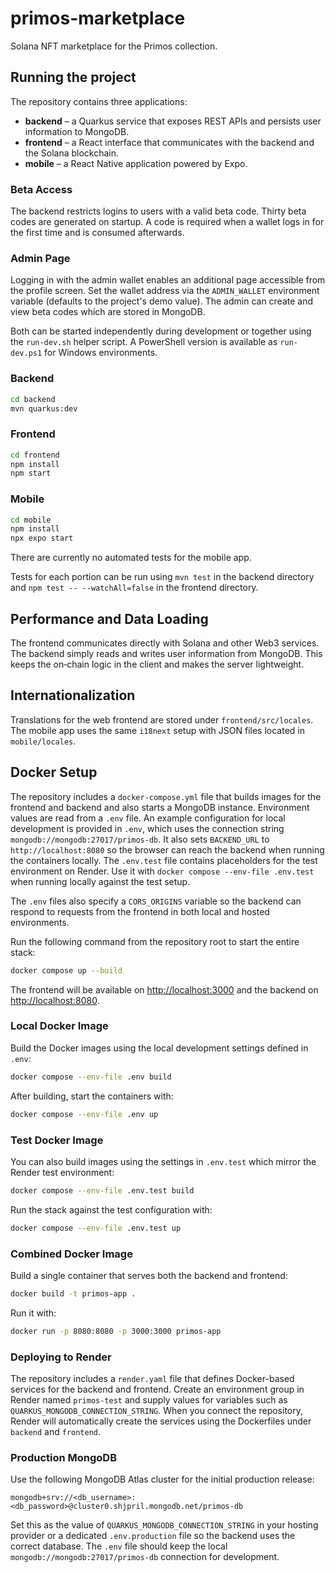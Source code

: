 # primos-marketplace
Solana NFT marketplace for the Primos collection.

## Running the project

The repository contains three applications:

* **backend** – a Quarkus service that exposes REST APIs and persists user
  information to MongoDB.
* **frontend** – a React interface that communicates with the backend and the
  Solana blockchain.
* **mobile** – a React Native application powered by Expo.

### Beta Access

The backend restricts logins to users with a valid beta code. Thirty beta codes
are generated on startup. A code is required when a wallet logs in for the first
time and is consumed afterwards.

### Admin Page

Logging in with the admin wallet enables an additional page accessible from the profile screen. Set
the wallet address via the `ADMIN_WALLET` environment variable (defaults to the project's demo value).
The admin can create and view beta codes which are stored in MongoDB.

Both can be started independently during development or together using the
`run-dev.sh` helper script. A PowerShell version is available as
`run-dev.ps1` for Windows environments.

### Backend

```bash
cd backend
mvn quarkus:dev
```

### Frontend

```bash
cd frontend
npm install
npm start
```

### Mobile

```bash
cd mobile
npm install
npx expo start
```

There are currently no automated tests for the mobile app.

Tests for each portion can be run using `mvn test` in the backend directory and
`npm test -- --watchAll=false` in the frontend directory.

## Performance and Data Loading

The frontend communicates directly with Solana and other Web3 services. The
backend simply reads and writes user information from MongoDB. This keeps the
on‑chain logic in the client and makes the server lightweight.

## Internationalization

Translations for the web frontend are stored under `frontend/src/locales`. The mobile app uses the same `i18next` setup with JSON files located in `mobile/locales`.

## Docker Setup

The repository includes a `docker-compose.yml` file that builds images for the
frontend and backend and also starts a MongoDB instance. Environment values are
read from a `.env` file. An example configuration for local development is
provided in `.env`, which uses the connection string `mongodb://mongodb:27017/primos-db`.
It also sets `BACKEND_URL` to `http://localhost:8080` so the browser can reach the backend when running the containers locally.
The `.env.test` file contains placeholders for the test environment on Render.
Use it with `docker compose --env-file .env.test` when running locally against
the test setup.

The `.env` files also specify a `CORS_ORIGINS` variable so the backend can
respond to requests from the frontend in both local and hosted environments.

Run the following command from the repository root to start the entire stack:

```bash
docker compose up --build
```

The frontend will be available on [http://localhost:3000](http://localhost:3000) and the backend on [http://localhost:8080](http://localhost:8080).

### Local Docker Image

Build the Docker images using the local development settings defined in `.env`:

```bash
docker compose --env-file .env build
```

After building, start the containers with:

```bash
docker compose --env-file .env up
```

### Test Docker Image

You can also build images using the settings in `.env.test` which mirror the
Render test environment:

```bash
docker compose --env-file .env.test build
```

Run the stack against the test configuration with:

```bash
docker compose --env-file .env.test up
```

### Combined Docker Image

Build a single container that serves both the backend and frontend:

```bash
docker build -t primos-app .
```

Run it with:

```bash
docker run -p 8080:8080 -p 3000:3000 primos-app
```

### Deploying to Render

The repository includes a `render.yaml` file that defines Docker-based services for the backend and frontend. Create an environment group in Render named `primos-test` and supply values for variables such as `QUARKUS_MONGODB_CONNECTION_STRING`. When you connect the repository, Render will automatically create the services using the Dockerfiles under `backend` and `frontend`.

### Production MongoDB

Use the following MongoDB Atlas cluster for the initial production release:

```
mongodb+srv://<db_username>:<db_password>@cluster0.shjpril.mongodb.net/primos-db
```

Set this as the value of `QUARKUS_MONGODB_CONNECTION_STRING` in your hosting provider or a dedicated `.env.production` file so the backend uses the correct database. The `.env` file should keep the local `mongodb://mongodb:27017/primos-db` connection for development.
